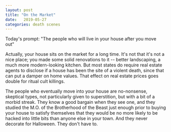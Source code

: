 ```yaml
---
layout: post
title: "On the Market"
date:   2019-05-27
categories: death scenes
---
```

Today's prompt: "The people who will live in your house after you move out"

Actually, your house sits on the market for a long time. It's not that it's not a nice place; you made some solid renovations to it -- better landscaping, a much more modern-looking kitchen. But most states do require real estate agents to disclose if a house has been the site of a violent death, since that can put a damper on home values. That effect on real estate prices goes double for ritual cult killings. 

The people who eventually move into your house are no-nonsense, skeptical types, not particularly given to superstition, but with a bit of a morbid streak. They know a good bargain when they see one, and they studied the M.O. of the Brotherhood of the Beast just enough prior to buying your house to satisfy themselves that they would be no more likely to be hacked into little bits than anyone else in your town. And they never decorate for Halloween. They don't have to.
